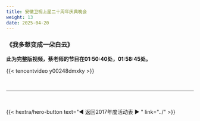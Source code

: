 ```yaml
---
title: 安徽卫视上星二十周年庆典晚会
weight: 13
date: 2025-04-20
---
```


### 《我多想变成一朵白云》

**此为完整版视频，蔡老师的节目在01:50:40处，01:58:45处。**

{{< tencentvideo y00248dmxky >}}


<br>
<hr>
<br>

{{< hextra/hero-button text="◀ 返回2017年度活动表 ▶ " link="../" >}}